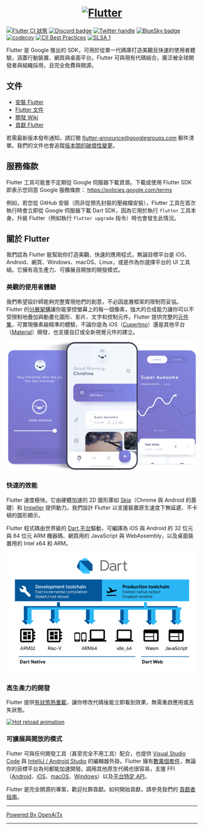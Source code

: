<a href="https://flutter.dev/">
  <h1 align="center">
    <picture>
      <source media="(prefers-color-scheme: dark)" srcset="https://storage.googleapis.com/cms-storage-bucket/6e19fee6b47b36ca613f.png">
      <img alt="Flutter" src="https://storage.googleapis.com/cms-storage-bucket/c823e53b3a1a7b0d36a9.png">
    </picture>
  </h1>
</a>

[![Flutter CI 狀態](https://flutter-dashboard.appspot.com/api/public/build-status-badge?repo=flutter)](https://flutter-dashboard.appspot.com/#/build?repo=flutter)
[![Discord badge][]][Discord instructions]
[![Twitter handle][]][Twitter badge]
[![BlueSky badge][]][BlueSky handle]
[![codecov](https://codecov.io/gh/flutter/flutter/branch/master/graph/badge.svg?token=11yDrJU2M2)](https://codecov.io/gh/flutter/flutter)
[![CII Best Practices](https://bestpractices.coreinfrastructure.org/projects/5631/badge)](https://bestpractices.coreinfrastructure.org/projects/5631)
[![SLSA 1](https://slsa.dev/images/gh-badge-level1.svg)](https://slsa.dev)

Flutter 是 Google 推出的 SDK，可用於從單一代碼庫打造美觀且快速的使用者體驗，涵蓋行動裝置、網頁與桌面平台。Flutter 可與現有代碼結合，廣泛被全球開發者與組織採用，且完全免費與開源。

## 文件

* [安裝 Flutter](https://flutter.dev/get-started/)
* [Flutter 文件](https://docs.flutter.dev/)
* [開發 Wiki](./docs/README.md)
* [貢獻 Flutter](https://github.com/flutter/flutter/blob/main/CONTRIBUTING.md)

若需最新版本發布通知，請訂閱
[flutter-announce@googlegroups.com](https://groups.google.com/forum/#!forum/flutter-announce)
郵件清單。我們的文件也會追蹤[版本間的破壞性變更](https://docs.flutter.dev/release/breaking-changes)。

## 服務條款

Flutter 工具可能會不定期從 Google 伺服器下載資源。下載或使用 Flutter SDK 即表示您同意 Google 服務條款：
https://policies.google.com/terms

例如，若您從 GitHub 安裝（而非從預先封裝的壓縮檔安裝），Flutter 工具在首次執行時會立即從 Google 伺服器下載 Dart SDK，因為它用於執行 `flutter` 工具本身。升級 Flutter（例如執行 `flutter upgrade` 指令）時也會發生此情況。

## 關於 Flutter

我們認為 Flutter 能幫助你打造美觀、快速的應用程式，無論目標平台是 iOS、Android、網頁、Windows、macOS、Linux，或是作為你選擇平台的 UI 工具組。它擁有高生產力、可擴展且開放的開發模式。

### 美觀的使用者體驗

我們希望設計師能夠完整實現他們的創意，不必因底層框架的限制而妥協。Flutter 的[分層架構][layered architecture]讓你能掌控螢幕上的每一個像素，強大的合成能力讓你可以不受限制地疊加與動畫化圖形、影片、文字和控制元件。Flutter 提供完整的[元件集][widget catalog]，可實現像素級精準的體驗，不論你是為 iOS（[Cupertino]）還是其他平台（[Material]）開發，也支援自訂或全新視覺元件的建立。

<p align="center"><img src="https://github.com/flutter/website/blob/main/src/content/assets/images/docs/homepage/reflectly-hero-600px.png?raw=true" alt="Reflectly hero image"></p>

### 快速的效能

Flutter 速度極快。它由硬體加速的 2D 圖形庫如 [Skia]（Chrome 與 Android 的基礎）和 [Impeller] 提供動力。我們設計 Flutter 以支援裝置原生速度下無延遲、不卡頓的圖形顯示。

Flutter 程式碼由世界級的 [Dart 平台][Dart platform]驅動，可編譯為 iOS 與 Android 的 32 位元與 64 位元 ARM 機器碼、網頁用的 JavaScript 與 WebAssembly，以及桌面裝置用的 Intel x64 和 ARM。

<p align="center"><img src="https://github.com/flutter/website/blob/main/src/content/assets/images/docs/homepage/dart-diagram-small.png?raw=true" alt="Dart diagram"></p>

### 高生產力的開發

Flutter 提供[有狀態熱重載][Hot reload]，讓你修改代碼後能立即看到效果，無需重啟應用或丟失狀態。

[![Hot reload animation][]][Hot reload]

### 可擴展與開放的模式

Flutter 可與任何開發工具（甚至完全不用工具）配合，也提供 [Visual Studio Code] 與 [IntelliJ / Android Studio] 的編輯器外掛。Flutter 擁有[數萬個套件][Flutter packages]，無論你的目標平台為何都能加速開發。調用其他原生代碼也很容易，支援 FFI（[Android][Android FFI]、[iOS][iOS FFI]、[macOS][macOS FFI]、[Windows][Windows FFI]）以及[平台特定 API][platform channels]。

Flutter 是完全開源的專案，歡迎社群貢獻。如何開始貢獻，請參見我們的
[貢獻者指南](CONTRIBUTING.md)。

[flutter.dev]: https://flutter.dev
[Discord instructions]: ./docs/contributing/Chat.md
[Discord badge]: https://img.shields.io/discord/608014603317936148?logo=discord
[Twitter handle]: https://img.shields.io/twitter/follow/flutterdev.svg?style=social&label=Follow
[Twitter badge]: https://twitter.com/intent/follow?screen_name=flutterdev
[BlueSky badge]: https://img.shields.io/badge/Bluesky-0285FF?logo=bluesky&logoColor=fff&label=Follow%20me%20on&color=0285FF
[BlueSky handle]: https://bsky.app/profile/flutter.dev
[layered architecture]: https://docs.flutter.dev/resources/inside-flutter
[architectural overview]: https://docs.flutter.dev/resources/architectural-overview
[widget catalog]: https://flutter.dev/widgets/
[Cupertino]: https://docs.flutter.dev/development/ui/widgets/cupertino
[Material]: https://docs.flutter.dev/development/ui/widgets/material
[Skia]: https://skia.org/
[Dart platform]: https://dart.dev/
[Hot reload animation]: https://github.com/flutter/website/blob/main/src/content/assets/images/docs/tools/android-studio/hot-reload.gif?raw=true
[Hot reload]: https://docs.flutter.dev/development/tools/hot-reload
[Visual Studio Code]: https://marketplace.visualstudio.com/items?itemName=Dart-Code.flutter
[IntelliJ / Android Studio]: https://plugins.jetbrains.com/plugin/9212-flutter
[Flutter packages]: https://pub.dev/flutter
[Android FFI]: https://docs.flutter.dev/development/platform-integration/android/c-interop
[iOS FFI]: https://docs.flutter.dev/development/platform-integration/ios/c-interop
[macOS FFI]: https://docs.flutter.dev/development/platform-integration/macos/c-interop
[Windows FFI]: https://docs.flutter.dev/development/platform-integration/windows/building#integrating-with-windows
[platform channels]: https://docs.flutter.dev/development/platform-integration/platform-channels
[interop example]: https://github.com/flutter/flutter/tree/main/examples/platform_channel
[Impeller]: https://docs.flutter.dev/perf/impeller



---


[Powered By OpenAiTx](https://github.com/OpenAiTx/OpenAiTx)


---